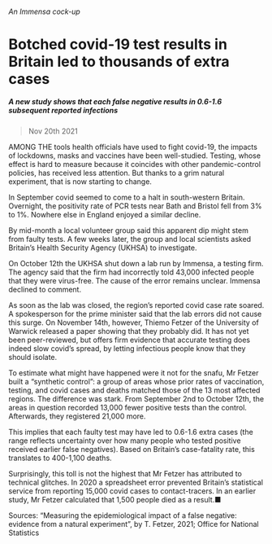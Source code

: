 ###### An Immensa cock-up
# Botched covid-19 test results in Britain led to thousands of extra cases 
##### A new study shows that each false negative results in 0.6-1.6 subsequent reported infections 
> Nov 20th 2021 


AMONG THE tools health officials have used to fight covid-19, the impacts of lockdowns, masks and vaccines have been well-studied. Testing, whose effect is hard to measure because it coincides with other pandemic-control policies, has received less attention. But thanks to a grim natural experiment, that is now starting to change.
In September covid seemed to come to a halt in south-western Britain. Overnight, the positivity rate of PCR tests near Bath and Bristol fell from 3% to 1%. Nowhere else in England enjoyed a similar decline.



By mid-month a local volunteer group said this apparent dip might stem from faulty tests. A few weeks later, the group and local scientists asked Britain’s Health Security Agency (UKHSA) to investigate.
On October 12th the UKHSA shut down a lab run by Immensa, a testing firm. The agency said that the firm had incorrectly told 43,000 infected people that they were virus-free. The cause of the error remains unclear. Immensa declined to comment.
As soon as the lab was closed, the region’s reported covid case rate soared. A spokesperson for the prime minister said that the lab errors did not cause this surge. On November 14th, however, Thiemo Fetzer of the University of Warwick released a paper showing that they probably did. It has not yet been peer-reviewed, but offers firm evidence that accurate testing does indeed slow covid’s spread, by letting infectious people know that they should isolate.
To estimate what might have happened were it not for the snafu, Mr Fetzer built a “synthetic control”: a group of areas whose prior rates of vaccination, testing, and covid cases and deaths matched those of the 13 most affected regions. The difference was stark. From September 2nd to October 12th, the areas in question recorded 13,000 fewer positive tests than the control. Afterwards, they registered 21,000 more.


This implies that each faulty test may have led to 0.6-1.6 extra cases (the range reflects uncertainty over how many people who tested positive received earlier false negatives). Based on Britain’s case-fatality rate, this translates to 400-1,100 deaths.
Surprisingly, this toll is not the highest that Mr Fetzer has attributed to technical glitches. In 2020 a spreadsheet error prevented Britain’s statistical service from reporting 15,000 covid cases to contact-tracers. In an earlier study, Mr Fetzer calculated that 1,500 people died as a result.■
Sources: “Measuring the epidemiological impact of a false negative: evidence from a natural experiment”, by T. Fetzer, 2021; Office for National Statistics

